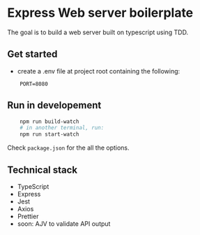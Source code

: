 # Express Web server boilerplate

The goal is to build a web server built on typescript using TDD.

## Get started

- create a .env file at project root containing the following:

```
    PORT=8080
```

## Run in developement

```bash
    npm run build-watch
    # in another terminal, run:
    npm run start-watch
```

Check `package.json` for the all the options.

## Technical stack

- TypeScript
- Express
- Jest
- Axios
- Prettier
- soon: AJV to validate API output
